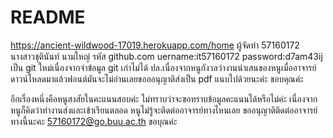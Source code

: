# README 

https://ancient-wildwood-17019.herokuapp.com/home
ผู้จัดทำ
57160172 นางสาวชุตินันท์ นามใหญ่ 
รหัส github.com uername:it57160172
password:d7am43ij 
เป็น git ใหม่เนื่องจากจำข้อมูล git เก่าไม่ได้ 
ปล.เนื่องจากหนูกังวลว่างานนำเสนของหนูเมื่ออาจารย์ดาวน์โหลดมาแล้วฟอนต์มันจะไม่อ่านเลยขอออนุญาติส่งเป็น pdf แนบไปด้วยนะค่ะ 
ขอบคุณค่ะ 

อีกเรื่องหนึ่งคือหนูสงสัยในคะแนนสอบค่ะ ไม่ทราบว่าจะขอทราบข้อมูลคะแนนได้หรือไม่ค่ะ เนื่องจากหนูก็คิดว่าทำงานส่งและเข้าเรียนตลอด 
หนูไม่รู้จะติดต่ออาจารย์ทางไหนเลย ขออนุญาติติดต่ออาจารย์ทางนี้นะคะ  57160172@go.buu.ac.th ขอบุณค่ะ 

